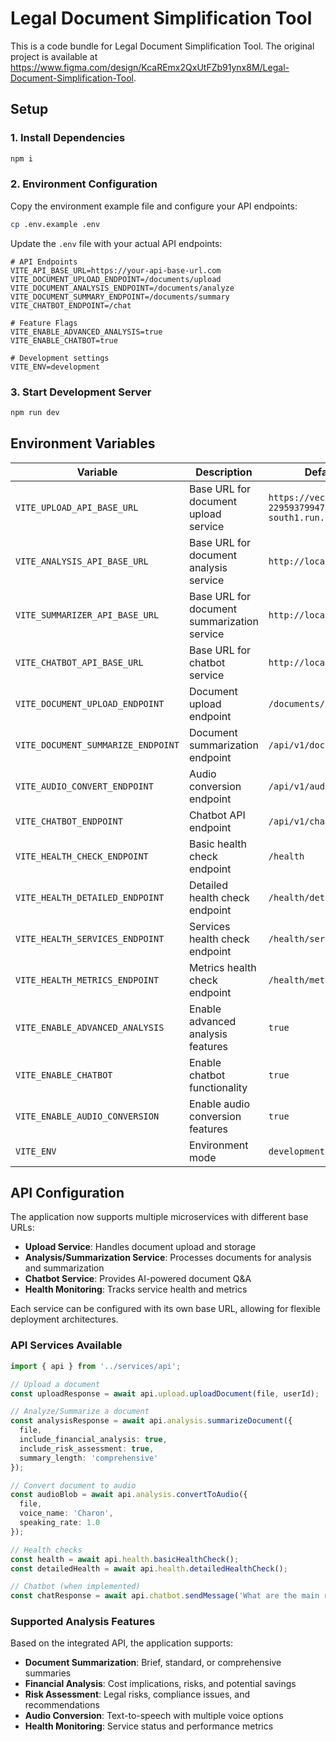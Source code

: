 
  # Legal Document Simplification Tool

  This is a code bundle for Legal Document Simplification Tool. The original project is available at https://www.figma.com/design/KcaREmx2QxUtFZb91ynx8M/Legal-Document-Simplification-Tool.

  ## Setup

  ### 1. Install Dependencies
  ```bash
  npm i
  ```

  ### 2. Environment Configuration
  Copy the environment example file and configure your API endpoints:
  ```bash
  cp .env.example .env
  ```

  Update the `.env` file with your actual API endpoints:
  ```env
  # API Endpoints
  VITE_API_BASE_URL=https://your-api-base-url.com
  VITE_DOCUMENT_UPLOAD_ENDPOINT=/documents/upload
  VITE_DOCUMENT_ANALYSIS_ENDPOINT=/documents/analyze
  VITE_DOCUMENT_SUMMARY_ENDPOINT=/documents/summary
  VITE_CHATBOT_ENDPOINT=/chat

  # Feature Flags
  VITE_ENABLE_ADVANCED_ANALYSIS=true
  VITE_ENABLE_CHATBOT=true

  # Development settings
  VITE_ENV=development
  ```

  ### 3. Start Development Server
  ```bash
  npm run dev
  ```

  ## Environment Variables

  | Variable | Description | Default Value |
  |----------|-------------|---------------|
  | `VITE_UPLOAD_API_BASE_URL` | Base URL for document upload service | `https://vectordb-229593799477.asia-south1.run.app` |
  | `VITE_ANALYSIS_API_BASE_URL` | Base URL for document analysis service | `http://localhost:8000` |
  | `VITE_SUMMARIZER_API_BASE_URL` | Base URL for document summarization service | `http://localhost:8000` |
  | `VITE_CHATBOT_API_BASE_URL` | Base URL for chatbot service | `http://localhost:8000` |
  | `VITE_DOCUMENT_UPLOAD_ENDPOINT` | Document upload endpoint | `/documents/upload` |
  | `VITE_DOCUMENT_SUMMARIZE_ENDPOINT` | Document summarization endpoint | `/api/v1/documents/summarize` |
  | `VITE_AUDIO_CONVERT_ENDPOINT` | Audio conversion endpoint | `/api/v1/audio/pdf-to-speech` |
  | `VITE_CHATBOT_ENDPOINT` | Chatbot API endpoint | `/api/v1/chat` |
  | `VITE_HEALTH_CHECK_ENDPOINT` | Basic health check endpoint | `/health` |
  | `VITE_HEALTH_DETAILED_ENDPOINT` | Detailed health check endpoint | `/health/detailed` |
  | `VITE_HEALTH_SERVICES_ENDPOINT` | Services health check endpoint | `/health/services` |
  | `VITE_HEALTH_METRICS_ENDPOINT` | Metrics health check endpoint | `/health/metrics` |
  | `VITE_ENABLE_ADVANCED_ANALYSIS` | Enable advanced analysis features | `true` |
  | `VITE_ENABLE_CHATBOT` | Enable chatbot functionality | `true` |
  | `VITE_ENABLE_AUDIO_CONVERSION` | Enable audio conversion features | `true` |
  | `VITE_ENV` | Environment mode | `development` |

  ## API Configuration

  The application now supports multiple microservices with different base URLs:

  - **Upload Service**: Handles document upload and storage
  - **Analysis/Summarization Service**: Processes documents for analysis and summarization
  - **Chatbot Service**: Provides AI-powered document Q&A
  - **Health Monitoring**: Tracks service health and metrics

  Each service can be configured with its own base URL, allowing for flexible deployment architectures.

  ### API Services Available

  ```typescript
  import { api } from '../services/api';

  // Upload a document
  const uploadResponse = await api.upload.uploadDocument(file, userId);

  // Analyze/Summarize a document
  const analysisResponse = await api.analysis.summarizeDocument({
    file,
    include_financial_analysis: true,
    include_risk_assessment: true,
    summary_length: 'comprehensive'
  });

  // Convert document to audio
  const audioBlob = await api.analysis.convertToAudio({
    file,
    voice_name: 'Charon',
    speaking_rate: 1.0
  });

  // Health checks
  const health = await api.health.basicHealthCheck();
  const detailedHealth = await api.health.detailedHealthCheck();

  // Chatbot (when implemented)
  const chatResponse = await api.chatbot.sendMessage('What are the main risks?', documentId);
  ```

  ### Supported Analysis Features

  Based on the integrated API, the application supports:

  - **Document Summarization**: Brief, standard, or comprehensive summaries
  - **Financial Analysis**: Cost implications, risks, and potential savings
  - **Risk Assessment**: Legal risks, compliance issues, and recommendations
  - **Audio Conversion**: Text-to-speech with multiple voice options
  - **Health Monitoring**: Service status and performance metrics
  